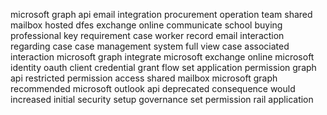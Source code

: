 microsoft graph api email integration procurement operation team shared mailbox hosted dfes exchange online communicate school buying professional key requirement case worker record email interaction regarding case case management system full view case associated interaction microsoft graph integrate microsoft exchange online microsoft identity oauth client credential grant flow set application permission graph api restricted permission access shared mailbox microsoft graph recommended microsoft outlook api deprecated consequence would increased initial security setup governance set permission rail application